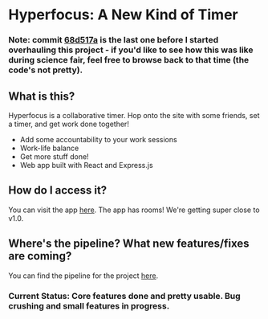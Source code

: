 # Hyperfocus: A New Kind of Timer

### Note: commit [68d517a](https://github.com/ThatNerdSquared/hyperfocus-app/commit/68d517ae6096250db1fc8fb554c0660bf475f520) is the last one before I started overhauling this project - if you'd like to see how this was like during science fair, feel free to browse back to that time (the code's not pretty).

## What is this?
Hyperfocus is a collaborative timer. Hop onto the site with some friends, set a timer, and get work done together!

- Add some accountability to your work sessions
- Work-life balance
- Get more stuff done!
- Web app built with React and Express.js

## How do I access it?
You can visit the app [here](https://hyperfocus-app.herokuapp.com). The app has rooms! We're getting super close to v1.0.

## Where's the pipeline? What new features/fixes are coming?
You can find the pipeline for the project [here](https://github.com/ThatNerdSquared/hyperfocus-app/projects/1).

### Current Status: Core features done and pretty usable. Bug crushing and small features in progress.